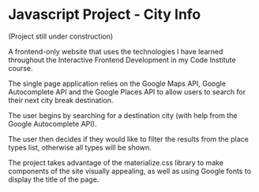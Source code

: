 <h1>Javascript Project - City Info</h1>

(Project still under construction)

A frontend-only website that uses the technologies I have learned throughout the Interactive Frontend Development in my Code Institute course. 

The single page application relies on the Google Maps API, Google Autocomplete API and the Google Places API to allow users to search for their next city break destination.

The user begins by searching for a destination city (with help from the Google Autocomplete API). 

The user then decides if they would like to filter the results from the place types list, otherwise all types will be shown.

The project takes advantage of the materialize.css library to make components of the site visually appealing, as well as using Google fonts to display the title of the page.
